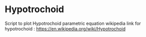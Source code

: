 # Hypotrochoid
Script to plot Hypotrochoid parametric equation
wikipedia link for hypotrochoid : https://en.wikipedia.org/wiki/Hypotrochoid
